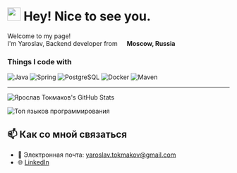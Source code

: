 <h1><img src="https://emojis.slackmojis.com/emojis/images/1531849430/4246/blob-sunglasses.gif?1531849430" width="30"/> Hey! Nice to see you.</h1>

<p>Welcome to my page! </br> I'm Yaroslav, Backend developer from <img src="https://cdn-icons-png.flaticon.com/512/197/197560.png" width="13" style="border-radius: 50%;"/> <b>Moscow, Russia</b>

<h3>Things I code with</h3>

![Java](https://img.shields.io/badge/-Java-007396?style=flat&logo=java)
![Spring](https://img.shields.io/badge/-Spring%20Boot-6DB33F?style=flat&logo=spring)
![PostgreSQL](https://img.shields.io/badge/-PostgreSQL-336791?style=flat&logo=postgresql)
![Docker](https://img.shields.io/badge/-Docker-2496ED?style=flat&logo=docker)
![Maven](https://img.shields.io/badge/-Maven-C71A36?style=flat&logo=apachemaven)

---

![Ярослав Токмаков's GitHub Stats](https://github-readme-stats.vercel.app/api?username=sstokmakov&show_icons=true&count_private=true&hide_title=true&hide=prs&theme=radical)

![Топ языков программирования](https://github-readme-stats.vercel.app/api/top-langs/?username=sstokmakov&layout=compact&langs_count=10&theme=radical)

## 📫 Как со мной связаться

- 📧 Электронная почта: [yaroslav.tokmakov@gmail.com](mailto:yaroslav.tokmakov@gmail.com)
- 🌐 [LinkedIn](https://www.linkedin.com/in/yaroslav-tokmakov/)

